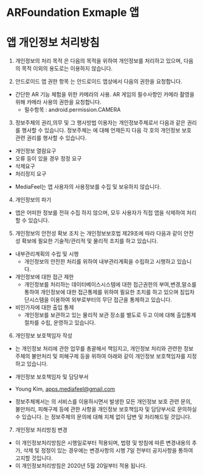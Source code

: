 # ARFoundation Exmaple 앱
# 앱 개인정보 처리방침

1. 개인정보의 처리 목적
<MediaFeel>은 다음의 목적을 위하여 개인정보를 처리하고 있으며, 다음의 목적 이외의 용도로는 이용하지 않습니다.

2. 안드로이드 앱 권한 항목
<MediaFeel>는 안드로이드 앱상에서 다음의 권한을 요청합니다.
+ 간단한 AR 기능 체험을 위한 카메라의 사용. AR 게임의 필수사항인 카메라 촬영을 위해 카메라 사용의 권한을 요청합니다.
  + 필수항목 : android.permission.CAMERA

3. 정보주체의 권리,의무 및 그 행사방법 이용자는 개인정보주체로서 다음과 같은 권리를 행사할 수 있습니다.
정보주체는 <MediaFeel>에 대해 언제든지 다음 각 호의 개인정보 보호 관련 권리를 행사할 수 있습니다.
+ 개인정보 열람요구
+ 오류 등이 있을 경우 정정 요구
+ 삭제요구
+ 처리정지 요구
* MediaFeel는 앱 사용자의 사용정보를 수집 및 보유하지 않습니다.

4. 개인정보의 파기
+ <MediaFeel>앱은 어떠한 정보를 전혀 수집 하지 않으며, 모두 사용자가 직접 앱을 삭제하여 처리 할 수 있습니다.

5. 개인정보의 안전성 확보 조치
<MediaFeel>는 개인정보보호법 제29조에 따라 다음과 같이 안전성 확보에 필요한 기술적/관리적 및 물리적 조치를 하고 있습니다.
+ 내부관리계획의 수립 및 시행
  - 개인정보의 안전한 처리를 위하여 내부관리계획을 수립하고 시행하고 있습니다.
+ 개인정보에 대한 접근 제한
  - 개인정보를 처리하는 데이터베이스시스템에 대한 접근권한의 부여,변경,말소를 통하여 개인정보에 대한 접근통제를 위하여 필요한 조치를 하고 있으며 침입차단시스템을 이용하여 외부로부터의 무단 접근을 통제하고 있습니다.
+ 비인가자에 대한 출입 통제
  - 개인정보를 보관하고 있는 물리적 보관 장소를 별도로 두고 이에 대해 출입통제 절차를 수립, 운영하고 있습니다.

6. 개인정보 보호책임자 작성
+ <MediaFeel>는 개인정보 처리에 관한 업무를 총괄해서 책임지고, 개인정보 처리와 관련한 정보주체의 불만처리 및 피해구제 등을 위하여 아래와 같이 개인정보 보호책임자를 지정하고 있습니다.

* 개인정보 보호책임자 및 담당부서
+ Young Kim, apps.mediafeel@gmail.com

+ 정보주체께서는 <MediaFeel>의 서비스를 이용하시면서 발생한 모든 개인정보 보호 관련 문의, 불만처리, 피해구제 등에 관한 사항을 개인정보 보호책임자 및 담당부서로 문의하실 수 있습니다. <MediaFeel>는 정보주체의 문의에 대해 지체 없이 답변 및 처리해드릴 것입니다.

7. 개인정보 처리방침 변경
+ 이 개인정보처리방침은 시행일로부터 적용되며, 법령 및 방침에 따른 변경내용의 추가, 삭제 및 정정이 있는 경우에는 변경사항의 시행 7일 전부터 공지사항을 통하여 고지할 것입니다.
+ 이 개인정보처리방침은 2020년 5월 20일부터 적용 됩니다.
